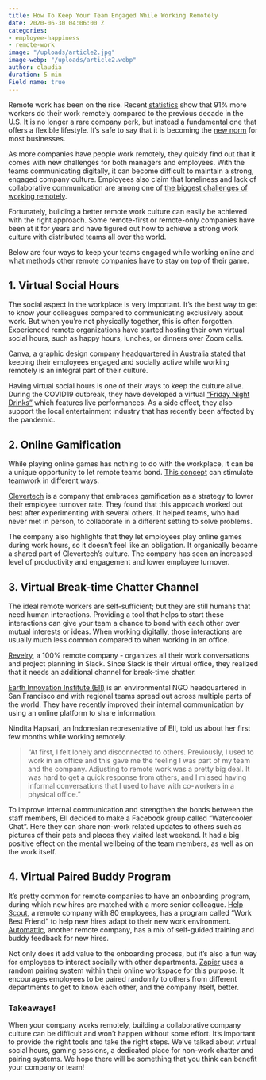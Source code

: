 ```yaml
---
title: How To Keep Your Team Engaged While Working Remotely
date: 2020-06-30 04:06:00 Z
categories:
- employee-happiness
- remote-work
image: "/uploads/article2.jpg"
image-webp: "/uploads/article2.webp"
author: claudia
duration: 5 min
Field name: true
---
```


Remote work has been on the rise. Recent [statistics](https://www.flexjobs.com/blog/post/remote-work-statistics/) show that 91% more workers do their work remotely compared to the previous decade in the U.S. It is no longer a rare company perk, but instead a fundamental one that offers a flexible lifestyle. It’s safe to say that it is becoming the [new norm](https://remote.co/proof-remote-work-becoming-norm/) for most businesses.

<!--more-->

As more companies have people work remotely, they quickly find out that it comes with new challenges for both managers and employees. With the teams communicating digitally, it can become difficult to maintain a strong, engaged company culture. Employees also claim that loneliness and lack of collaborative communication are among one of [the biggest challenges of working remotely](https://buffer.com/state-of-remote-work-2019).

Fortunately, building a better remote work culture can easily be achieved with the right approach. Some remote-first or remote-only companies have been at it for years and have figured out how to achieve a strong work culture with distributed teams all over the world.

Below are four ways to keep your teams engaged while working online and what methods other remote companies have to stay on top of their game.

## 1. Virtual Social Hours

The social aspect in the workplace is very important. It’s the best way to get to know your colleagues compared to communicating exclusively about work. But when you’re not physically together, this is often forgotten. Experienced remote organizations have started hosting their own virtual social hours, such as happy hours, lunches, or dinners over Zoom calls.

[Canva](https://www.linkedin.com/company/canva/?originalSubdomain=au), a graphic design company headquartered in Australia [stated](https://medium.com/canva/how-were-maintaining-canva-s-culture-remotely-d0a9fb25dd4d) that keeping their employees engaged and socially active while working remotely is an integral part of their culture.

Having virtual social hours is one of their ways to keep the culture alive. During the COVID19 outbreak, they have developed a virtual [“Friday Night Drinks”](https://medium.com/canva/how-were-maintaining-canva-s-culture-remotely-d0a9fb25dd4d) which features live performances. As a side effect, they also support the local entertainment industry that has recently been affected by the pandemic.

##  2. Online Gamification

While playing online games has nothing to do with the workplace, it can be a unique opportunity to let remote teams bond. [This concept](https://hbr.org/2019/02/ideas-for-helping-remote-colleagues-bond) can stimulate teamwork in different ways.


[Clevertech](https://hbr.org/2019/02/ideas-for-helping-remote-colleagues-bond) is a company that embraces gamification as a strategy to lower their employee turnover rate. They found that this approach worked out best after experimenting with several others. It helped teams, who had never met in person, to collaborate in a different setting to solve problems.

The company also highlights that they let employees play online games during work hours, so it doesn’t feel like an obligation. It organically became a shared part of Clevertech’s culture. The company has seen an increased level of productivity and engagement and lower employee turnover.

##  3. Virtual Break-time Chatter Channel

The ideal remote workers are self-sufficient; but they are still humans that need human interactions. Providing a tool that helps to start these interactions can give your team a chance to bond with each other over mutual interests or ideas. When working digitally, those interactions are usually much less common compared to when working in an office.

[Revelry](https://revelry.co/watercooler-channel/), a 100% remote company - organizes all their work conversations and project planning in Slack. Since Slack is their virtual office, they realized that it needs an additional channel for break-time chatter.

[Earth Innovation Institute (EII)](https://www.linkedin.com/company/earth-innovation-institute/) is an environmental NGO headquartered in San Francisco and with regional teams spread out across multiple parts of the world. They have recently improved their internal communication by using an online platform to share information.

Nindita Hapsari, an Indonesian representative of EII, told us about her first few months while working remotely.

> “At first, I felt lonely and disconnected to others. Previously, I used to work in an office and this gave me the feeling I was part of my team and the company. Adjusting to remote work was a pretty big deal. It was hard to get a quick response from others, and I missed having informal conversations that I used to have with co-workers in a physical office.”

To improve internal communication and strengthen the bonds between the staff members, EII decided to make a Facebook group called “Watercooler Chat”. Here they can share non-work related updates to others such as pictures of their pets and places they visited last weekend. It had a big positive effect on the mental wellbeing of the team members, as well as on the work itself.

##  4. Virtual Paired Buddy Program

It’s pretty common for remote companies to have an onboarding program, during which new hires are matched with a more senior colleague. [Help Scout](https://www.helpscout.com/blog/employee-onboarding/), a remote company with 80 employees, has a program called “Work Best Friend” to help new hires adapt to their new work environment. [Automattic](https://automattic.com/), another remote company, has a mix of self-guided training and buddy feedback for new hires.

Not only does it add value to the onboarding process, but it’s also a fun way for employees to interact socially with other departments. [Zapier](https://zapier.com/learn/remote-work/how-build-culture-remote-team/) uses a random pairing system within their online workspace for this purpose. It encourages employees to be paired randomly to others from different departments to get to know each other, and the company itself, better.

###  Takeaways!

When your company works remotely, building a collaborative company culture can be difficult and won’t happen without some effort. It’s important to provide the right tools and take the right steps. We’ve talked about virtual social hours, gaming sessions, a dedicated place for non-work chatter and pairing systems. We hope there will be something that you think can benefit your company or team!
